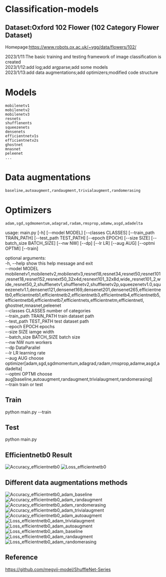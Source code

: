 # Classification-models
## Dataset:Oxford 102 Flower (102 Category Flower Dataset)  
Homepage:https://www.robots.ox.ac.uk/~vgg/data/flowers/102/


2023/1/11:The basic training and testing framework of image classification is created  
2023/1/12:add log;add argparse;add some models  
2023/1/13:add data augmentations;add optimizers;modified code structure  
# Models  
    mobilenetv1  
    mobilenetv2  
    mobilenetv3
    resnets  
    shufflenents  
    squeezenets  
    densenets  
    efficientnetv1s  
    efficientnetv2s  
    ghostnet  
    mnasnet  
    peleenet
    ...
# Data augmentations    
    baseline,autoaugment,randaugment,trivialaugment,randomerasing  
# Optimizers  
    adam,sgd,sgdmomentum,adagrad,radam,rmsprop,adamw,asgd,adadelta  
usage: main.py [-h] [--model MODEL] [--classes CLASSES] [--train_path TRAIN_PATH] [--test_path TEST_PATH] [--epoch EPOCH] [--size SIZE] [--batch_size BATCH_SIZE] [--nw NW] [--dp] [--lr LR] [--aug AUG] [--optmi OPTMI] [--train]  
                                                                                                                                                                                                                                  
optional arguments:                                                                                                                                                                                                                
      -h, --help            show this help message and exit                                                                                                                                                                             
      --model MODEL         mobilenetv1,mobilenetv2,mobilenetv3,resnet18,resnet34,resnet50,resnet101,resnet18,resnet152,resnext50_32x4d,resnext101_32x8d,wide_resnet101_2,wide_resnet50_2,shufflenetv1,shufflenetv2,shufflenetv2p,squeezenetv1.0,squeezenetv1.1,densenet121,densenet169,densenet201,densenet265,efficientnetb0,efficientnetb1,efficientnetb2,efficientnetb3,efficientnetb4,efficientnetb5,efficientnetb6,efficientnetb7,efficientnets,efficientnetm,efficientnetl, ghostnet,mnasnet,peleenet  
      --classes CLASSES     number of categories  
      --train_path TRAIN_PATH
                            train dataset path  
      --test_path TEST_PATH
                            test dataset path  
      --epoch EPOCH         epochs  
      --size SIZE           iamge width  
      --batch_size BATCH_SIZE
                            batch size  
      --nw NW               num workers  
      --dp                  DataParallel  
      --lr LR               learning rate  
      --aug AUG             choose optimizer[adam,sgd,sgdmomentum,adagrad,radam,rmsprop,adamw,asgd,adadelta]  
      --optmi OPTMI         choose aug[baseline,autoaugment,randaugment,trivialaugment,randomerasing]  
      --train               train or test  

## Train  
python main.py --train  
## Test  
python main.py  
## Efficientnetb0 Result  
![Accuracy_efficientnetb0](https://user-images.githubusercontent.com/66462413/212268847-251a5939-79f3-4c56-a71e-5929115984db.jpg)
![Loss_efficientnetb0](https://user-images.githubusercontent.com/66462413/212268882-35e8a6c7-a54a-49f5-a158-fd934f85a758.jpg)  
## Different data augmentations methods  
![Accuracy_efficientnetb0_adam_baseline](https://user-images.githubusercontent.com/66462413/212460726-9d803f35-89f3-4545-98ec-08215c521490.jpg)
![Accuracy_efficientnetb0_adam_randaugment](https://user-images.githubusercontent.com/66462413/212460728-db640385-200b-4f92-9e04-4c33b57e3c72.jpg)
![Accuracy_efficientnetb0_adam_randomerasing](https://user-images.githubusercontent.com/66462413/212460730-23c58189-e956-4b27-9265-4bab56dbca8c.jpg)
![Accuracy_efficientnetb0_adam_trivialaugment](https://user-images.githubusercontent.com/66462413/212460733-5ab9f5f3-1d6f-4685-86a4-ba869688ac40.jpg)
![Accuracy_efficientnetb0_adam_autoaugment](https://user-images.githubusercontent.com/66462413/212460735-568ba05e-f517-4be3-afa0-4a8f3797a006.jpg)
![Loss_efficientnetb0_adam_trivialaugment](https://user-images.githubusercontent.com/66462413/212460751-57c01eb6-6d11-4c84-a39e-0b3f83a5754b.jpg)
![Loss_efficientnetb0_adam_autoaugment](https://user-images.githubusercontent.com/66462413/212460754-ac6f6d73-d546-4bc2-9c27-bf1b0add4057.jpg)
![Loss_efficientnetb0_adam_baseline](https://user-images.githubusercontent.com/66462413/212460755-4b003811-0b1b-43c2-bce0-7f0a9076f6a4.jpg)
![Loss_efficientnetb0_adam_randaugment](https://user-images.githubusercontent.com/66462413/212460756-9b6201cd-9076-4b8e-afb4-10c12b13474c.jpg)
![Loss_efficientnetb0_adam_randomerasing](https://user-images.githubusercontent.com/66462413/212460758-377eaeb3-7724-4cd4-91e2-62e4c4e66a60.jpg)

## Reference  
https://github.com/megvii-model/ShuffleNet-Series
